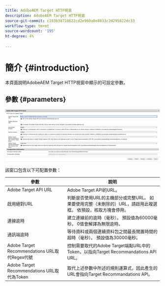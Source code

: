 ```yaml
---
title: AdobeAEM Target HTTP視窗
description: AdobeAEM Target HTTP視窗
source-git-commit: c193b38718622cd2e960a8e8833c2d295822dc33
workflow-type: tm+mt
source-wordcount: '195'
ht-degree: 4%

---
```



# 簡介 {#introduction}

本頁面說明AdobeAEM Target HTTP視窗中顯示的可設定參數。

## 參數 {#parameters}

![目標HTTP窗口](assets/httpwindow.png "目標HTTP窗口")

該窗口包含以下可配置參數：

| 參數 | 說明 |
|---|---|
| Adobe Target API URL | Adobe Target API的URL。 |
| 啟用絕對URL | 判斷是否使用URL的主機部分或完整URL。 如果要使用完整（未刪除的）URL，請啟用此複選框。 依預設，核取方塊會停用。 |
| 連線逾時 | 建立連線前的逾時（毫秒）。 預設值為60000毫秒。 0值會解譯為無限逾時。 |
| 通訊端逾時 | 等待資料或兩個連續資料包之間最長閒置時間的超時（毫秒）。 預設值為30000毫秒。 |
| Adobe Target Recommendations URL取代Regex代號 | 控制需要取代的Adobe Target端點URL中的Token，以指向Target Recommandations API URL。 |
| Adobe Target Recommendations URL取代為Token | 取代上述參數中所述的規則運算式，因此產生的URL會指向Target Recommandations API。 |
